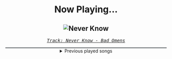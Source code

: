 <div align="center"> 
<h1>Now Playing...</h1>

![Never Know](https://i.scdn.co/image/ab67616d00001e0294142b2bc30da66a2d381fc8)
--
_<samp><a href="https://open.spotify.com/track/2K1ENoIs1y6M5nFdJhLpvU">Track: Never Know - Bad Omens</a></samp>_

<div style="border: 1px #4B5054 solid"></div>
<details>
  <summary>
    Previous played songs
  </summary>
  <table>
    <thead>
      <tr>
        <th>
          Artist
        </th>
        <th>
          Song
        </th>
        <th>
          Link
        </th>
      </tr>
    </thead>
    <tbody>
      <tr><td>Bad Omens</td><td>Never Know</td><td><a href="https://open.spotify.com/track/2K1ENoIs1y6M5nFdJhLpvU">https://open.spotify.com/track/2K1ENoIs1y6M5nFdJhLpvU</a></td></tr><tr><td>Three Days Grace</td><td>Neurotic (feat. Lukas Rossi)</td><td><a href="https://open.spotify.com/track/6JfNf81zML3XVFXZbbtyZ8">https://open.spotify.com/track/6JfNf81zML3XVFXZbbtyZ8</a></td></tr><tr><td>Breaking Benjamin</td><td>The Dark of You</td><td><a href="https://open.spotify.com/track/7egnrHJAANlNymbrmQNKcG">https://open.spotify.com/track/7egnrHJAANlNymbrmQNKcG</a></td></tr><tr><td>Ice Nine Kills</td><td>Hunting Season</td><td><a href="https://open.spotify.com/track/0NCvhkLffy3suyYgXITOzP">https://open.spotify.com/track/0NCvhkLffy3suyYgXITOzP</a></td></tr><tr><td>We Came As Romans</td><td>Learning to Survive</td><td><a href="https://open.spotify.com/track/0fr7Nl49mFbf6nXXca6YwO">https://open.spotify.com/track/0fr7Nl49mFbf6nXXca6YwO</a></td></tr><tr><td>STARSET</td><td>Waiting On The Sky To Change</td><td><a href="https://open.spotify.com/track/5qMSuD0mfQVQSA0CjifBi0">https://open.spotify.com/track/5qMSuD0mfQVQSA0CjifBi0</a></td></tr><tr><td>Breaking Benjamin</td><td>Blood</td><td><a href="https://open.spotify.com/track/7gQ7DfSSc3b8e4cHtFnDxu">https://open.spotify.com/track/7gQ7DfSSc3b8e4cHtFnDxu</a></td></tr><tr><td>From Fall to Spring</td><td>RISE</td><td><a href="https://open.spotify.com/track/4h5Qpy6rCj6AvOkoG7Af0z">https://open.spotify.com/track/4h5Qpy6rCj6AvOkoG7Af0z</a></td></tr><tr><td>Motionless In White</td><td>Brand New Numb</td><td><a href="https://open.spotify.com/track/0vPkRB52RENZMpHybpFKYK">https://open.spotify.com/track/0vPkRB52RENZMpHybpFKYK</a></td></tr><tr><td>Breaking Benjamin</td><td>Wish I May</td><td><a href="https://open.spotify.com/track/5maVSRFO4BndF5VlNR9kiy">https://open.spotify.com/track/5maVSRFO4BndF5VlNR9kiy</a></td></tr><tr><td>Erdling</td><td>Götterdämmerung</td><td><a href="https://open.spotify.com/track/5gd6bjuz7r9alHVbNWIf6q">https://open.spotify.com/track/5gd6bjuz7r9alHVbNWIf6q</a></td></tr><tr><td>Erdling</td><td>Götterdämmerung</td><td><a href="https://open.spotify.com/track/5gd6bjuz7r9alHVbNWIf6q">https://open.spotify.com/track/5gd6bjuz7r9alHVbNWIf6q</a></td></tr><tr><td>Erdling</td><td>Götterdämmerung</td><td><a href="https://open.spotify.com/track/5gd6bjuz7r9alHVbNWIf6q">https://open.spotify.com/track/5gd6bjuz7r9alHVbNWIf6q</a></td></tr><tr><td>Erdling</td><td>Götterdämmerung</td><td><a href="https://open.spotify.com/track/5gd6bjuz7r9alHVbNWIf6q">https://open.spotify.com/track/5gd6bjuz7r9alHVbNWIf6q</a></td></tr><tr><td>Erdling</td><td>Götterdämmerung</td><td><a href="https://open.spotify.com/track/5gd6bjuz7r9alHVbNWIf6q">https://open.spotify.com/track/5gd6bjuz7r9alHVbNWIf6q</a></td></tr><tr><td>Erdling</td><td>Götterdämmerung</td><td><a href="https://open.spotify.com/track/5gd6bjuz7r9alHVbNWIf6q">https://open.spotify.com/track/5gd6bjuz7r9alHVbNWIf6q</a></td></tr><tr><td>Erdling</td><td>Götterdämmerung</td><td><a href="https://open.spotify.com/track/5gd6bjuz7r9alHVbNWIf6q">https://open.spotify.com/track/5gd6bjuz7r9alHVbNWIf6q</a></td></tr><tr><td>Erdling</td><td>Götterdämmerung</td><td><a href="https://open.spotify.com/track/5gd6bjuz7r9alHVbNWIf6q">https://open.spotify.com/track/5gd6bjuz7r9alHVbNWIf6q</a></td></tr><tr><td>Erdling</td><td>Götterdämmerung</td><td><a href="https://open.spotify.com/track/5gd6bjuz7r9alHVbNWIf6q">https://open.spotify.com/track/5gd6bjuz7r9alHVbNWIf6q</a></td></tr><tr><td>Erdling</td><td>Götterdämmerung</td><td><a href="https://open.spotify.com/track/5gd6bjuz7r9alHVbNWIf6q">https://open.spotify.com/track/5gd6bjuz7r9alHVbNWIf6q</a></td></tr>
    </tbody>
  </table>
</details>

</div>
